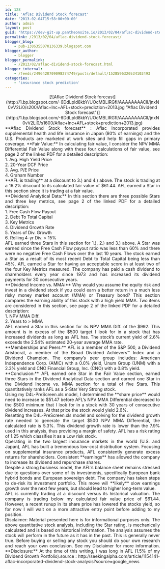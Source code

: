 ```yaml
---
id: 128
title: 'Aflac Dividend Stock forecast'
date: '2013-02-04T15:58:00+00:00'
author: admin
layout: post
guid: 'https://dev-git-up.pantheonsite.io/2013/02/04/aflac-dividend-stock-forecast/'
permalink: /2013/02/04/aflac-dividend-stock-forecast/
blogger_blog:
    - pub-1306355070136339.blogspot.com
blogger_author:
    - blogger
blogger_permalink:
    - /2013/02/aflac-dividend-stock-forecast.html
blogger_internal:
    - /feeds/2496420709098274749/posts/default/1528596320534103493
categories:
    - 'insurance stock prediction'
---
```


<div style="clear: both; text-align: center;">[![Aflac Dividend Stock forecast](http://1.bp.blogspot.com/-6DdLpld8kbY/UOcMBLIRGfI/AAAAAAAAClI/jnxN0vV2Li0/s200/Aflac+Inc+AFL+stock+prediction+2013.jpg "Aflac Dividend Stock forecast")](http://1.bp.blogspot.com/-6DdLpld8kbY/UOcMBLIRGfI/AAAAAAAAClI/jnxN0vV2Li0/s1600/Aflac+Inc+AFL+stock+prediction+2013.jpg)</div><div style="text-align: justify;">**Aflac Dividend Stock forecast** : Aflac Incorporated provides supplemental health and life insurance in Japan (80% of earnings) and the U.S. Products are marketed at work sites and help fill gaps in primary coverage. **Fair Value:** In calculating fair value, I consider the NPV MMA Differential Fair Value along with these four calculations of fair value, see page 2 of the linked PDF for a detailed description:

</div><a name="more"></a>

<div style="text-align: justify;"></div><div style="text-align: justify;">1. Avg. High Yield Price</div><div style="text-align: justify;">2. 20-Year DCF Price</div><div style="text-align: justify;">3. Avg. P/E Price</div><div style="text-align: justify;">4. Graham Number</div><div style="text-align: justify;"></div><div style="text-align: justify;">**AFL is trading** at a discount to 3.) and 4.) above. The stock is trading at a 16.2% discount to its calculated fair value of $61.44. AFL earned a Star in this section since it is trading at a fair value.</div><div style="text-align: justify;"></div><div style="text-align: justify;">**Dividend Analytical Data:** In this section there are three possible Stars and three key metrics, see page 2 of the linked PDF for a detailed description:</div><div style="text-align: justify;"></div><div style="text-align: justify;">1. Free Cash Flow Payout</div><div style="text-align: justify;">2. Debt To Total Capital</div><div style="text-align: justify;">3. Key Metrics</div><div style="text-align: justify;">4. Dividend Growth Rate</div><div style="text-align: justify;">5. Years of Div. Growth</div><div style="text-align: justify;">6. Rolling 4-yr Div. &gt; 15%</div><div style="text-align: justify;"></div><div style="text-align: justify;">AFL earned three Stars in this section for 1.), 2.) and 3.) above. A Star was earned since the Free Cash Flow payout ratio was less than 60% and there were no negative Free Cash Flows over the last 10 years. The stock earned a Star as a result of its most recent Debt to Total Capital being less than 45%. AFL earned a Star for having an acceptable score in at least two of the four Key Metrics measured. The company has paid a cash dividend to shareholders every year since 1973 and has increased its dividend payments for 30 consecutive years.</div><div style="text-align: justify;"></div><div style="text-align: justify;">**Dividend Income vs. MMA:** Why would you assume the equity risk and invest in a dividend stock if you could earn a better return in a much less risky money market account (MMA) or Treasury bond? This section compares the earning ability of this stock with a high yield MMA. Two items are considered in this section, see page 2 of the linked PDF for a detailed description:</div><div style="text-align: justify;"></div><div style="text-align: justify;">1. NPV MMA Diff.</div><div style="text-align: justify;">2. Years to &gt; MMA</div><div style="text-align: justify;"></div><div style="text-align: justify;">AFL earned a Star in this section for its NPV MMA Diff. of the $992. This amount is in excess of the $500 target I look for in a stock that has increased dividends as long as AFL has. The stock’s current yield of 2.6% exceeds the 2.54% estimated 20-year average MMA rate.</div><div style="text-align: justify;"></div><div style="text-align: justify;">**Memberships and Peers:** AFL is a member of the S&amp;P 500, a Dividend Aristocrat, a member of the Broad Dividend Achievers™ Index and a Dividend Champion. The company’s peer group includes: American Independence Corp. (AMIC) with a 0.0% yield, Unum Group (UNM) with a 2.3% yield and CNO Financial Group, Inc. (CNO) with a 0.8% yield.</div><div style="text-align: justify;"></div><div style="text-align: justify;">**Conclusion:** AFL earned one Star in the Fair Value section, earned three Stars in the Dividend Analytical Data section and earned one Star in the Dividend Income vs. MMA section for a total of five Stars. This quantitatively ranks AFL as a 5-Star Very Strong stock.</div><div style="text-align: justify;"></div><div style="text-align: justify;">Using my D4L-PreScreen.xls model, I determined the **share price** would need to increase to $51.47 before AFL’s NPV MMA Differential decreased to the $500 minimum that I look for in a stock with 30 years of consecutive dividend increases. At that price the stock would yield 2.6%.</div><div style="text-align: justify;"></div><div style="text-align: justify;">Resetting the D4L-PreScreen.xls model and solving for the dividend growth rate needed to generate the target $500 NPV MMA Differential, the calculated rate is 5.3%. This dividend growth rate is lower than the 7.9% used in this analysis, thus providing a margin of safety. AFL has a risk rating of 1.25 which classifies it as a Low risk stock.</div><div style="text-align: justify;"></div><div style="text-align: justify;">Operating in the two largest insurance markets in the world (U.S. and Japan), AFL has built a tremendous low-cost distribution system. Focusing on supplemental insurance products, AFL consistently generate excess returns for shareholders. Consistent **earnings** has allowed the company to increase its dividend and repurchase shares.</div><div style="text-align: justify;"></div><div style="text-align: justify;">Despite a strong business model, the AFL’s balance sheet remains stressed due to questions over some of its investments, specifically European bank hybrid bonds and European sovereign debt. The company has taken steps to de-risk its investment portfolio. This move will **likely** slow earnings growth over the next few years, but should lead to higher long-term value.</div><div style="text-align: justify;"></div><div style="text-align: justify;">AFL is currently trading at a discount versus its historical valuation. The company is trading below my calculated fair value price of $61.44. However, a recent runup in its share price has lowered the stocks yield, so for now I will wait on a more attractive entry point before adding to my position.</div><div style="text-align: justify;"></div><div style="text-align: justify;">Disclaimer: Material presented here is for informational purposes only. The above quantitative stock analysis, including the Star rating, is mechanically calculated and is based on historical information. The analysis assumes the stock will perform in the future as it has in the past. This is generally never true. Before buying or selling any stock you should do your own research and reach your own conclusion. See my Disclaimer for more information. **Disclosure:** At the time of this writing, I was long in AFL (1.5% of my Dividend Growth Portfolio).source : http://seekingalpha.com/article/1154141-aflac-incorporated-dividend-stock-analysis?source=google_news</div>